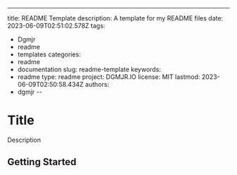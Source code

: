 ---
title: README Template
description: A template for my README files
date: 2023-06-09T02:51:02.578Z
tags:
- Dgmjr
- readme
- templates
categories:
- readme
- documentation
slug: readme-template
keywords:
- readme
type: readme
project: DGMJR.IO
license: MIT
lastmod: 2023-06-09T02:50:58.434Z
authors:
- dgmjr
--

# Title

Description

## Getting Started

